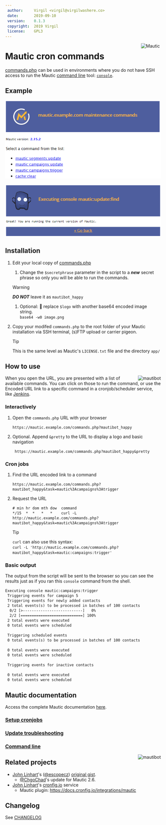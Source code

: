 ```yaml
---
 author:     Virgil <virgil@virgilwashere.co>
 date:       2019-09-10
 version:    0.1.3
 copyright:  2019 Virgil
 license:    GPL3
---
```

<!-- markdownlint-disable MD033 -->
<img alt="Mautic" align="right" width=64 src="https://cdn.jsdelivr.net/gh/virgilwashere/mautic-cron-commands/assets/mautic_logo.png">
<!-- markdownlint-enable MD033 -->

# Mautic cron commands

[commands.php] can be used in environments where you do not have SSH access to run the Mautic [command line] tool: [`console`](#references).

## Example

![pretty-list](/assets/pretty-list.png)

![pretty-output](/assets/pretty-output.png)

## Installation

1. Edit your local copy of [commands.php]
   1. Change the `$secretphrase` parameter in the script to a **_new_** secret phrase so only you will be able to run the commands.
    > [!WARNING]
    > **_DO NOT_** leave it as `mautibot_happy`
   1. Optional: 🎨 replace `$logo` with another base64 encoded image string.\
   `base64 -w0 image.png`

1. Copy your modifed `commands.php` to the root folder of your Mautic installation via SSH terminal, (s)FTP upload or carrier pigeon.
    > [!TIP]
    > This is the same level as Mautic's `LICENSE.txt` file and the directory `app/`

## How to use

<!-- markdownlint-disable MD033 -->
<img alt="mautibot" align="right" src="https://cdn.jsdelivr.net/gh/virgilwashere/mautic-cron-commands/assets/mautibot32.png">
<!-- markdownlint-enable MD033 -->

When you open the URL, you are presented with a list of available commands. You can click on those to run the command, or use the Encoded URL link to a specific command in a cronjob/scheduler service, like [Jenkins].

### Interactively

1. Open the `commands.php` URL with your browser
    ```http
    https://mautic.example.com/commands.php?mautibot_happy
    ```

1. Optional. Append `&pretty` to the URL to display a logo and basic navigation
   ```http
    https://mautic.example.com/commands.php?mautibot_happy&pretty
   ```

### Cron jobs

1. Find the URL encoded link to a command
    ```http
    https://mautic.example.com/commands.php?mautibot_happy&task=mautic%3Acampaigns%3Atrigger
    ```

1. Request the URL
    ```crontab
    # min hr dom mth dow  command
    */15  *  *   *   *    curl -L http://mautic.example.com/commands.php?mautibot_happy&task=mautic%3Acampaigns%3Atrigger
    ```

    > [!TIP]
    > `curl` can also use this syntax:\
    > `curl -L 'http://mautic.example.com/commands.php?mautibot_happy&task=mautic:campaigns:trigger'`
<!-- > `curl --request GET 'http://mautic.example.com/commands.php?mautibot_happy&task=mautic:campaigns:trigger'` -->

### Basic output

The output from the script will be sent to the browser so you can see the results just as if you ran this `console` command from the shell.

```console
Executing console mautic:campaigns:trigger
 Triggering events for campaign 5
 Triggering events for newly added contacts
 2 total events(s) to be processed in batches of 100 contacts
  0/2 [>---------------------------]   0%
  2/2 [============================] 100%
 2 total events were executed
 0 total events were scheduled

 Triggering scheduled events
 0 total events(s) to be processed in batches of 100 contacts

 0 total events were executed
 0 total events were scheduled

 Triggering events for inactive contacts

 0 total events were executed
 0 total events were scheduled
```

## Mautic documentation

Access the complete Mautic documentation [here][documentation].

### [Setup cronjobs]

### [Update troubleshooting]

### [Command line]

<!-- markdownlint-disable MD033 -->
<img alt="mautibot" align="right" src="https://cdn.jsdelivr.net/gh/virgilwashere/mautic-cron-commands/assets/mautibot32.png">
<!-- markdownlint-enable MD033 -->

## Related projects

- [John Linhart][@escopecz]'s ([@escopecz]) [original gist](https://gist.github.com/escopecz/9a1a0b10861941a457f4).
  - [@ChgoChad]'s update for Mautic 2.6.
- [John Linhart][@escopecz]'s [cronfig.io][cronfig] service
  - Mautic plugin: <https://docs.cronfig.io/integrations/mautic>

## Changelog

See [CHANGELOG](CHANGELOG.md)

[repo]: <https://github.com/virgilwashere/mautic-cron-commands>
[commands.php]: <commands.php>
[@escopecz]: <https://github.com/escopecz>
[Jenkins]: <https://jenkins.io>
[@ChgoChad]: <https://gist.github.com/ChgoChad/fe9950c628ad8169cd27a58ee64106e8>
[documentation]: <https://www.mautic.org/docs>
[Setup cronjobs]: <https://www.mautic.org/docs/en/setup/cron_jobs.html>
[Update troubleshooting]: <https://www.mautic.org/docs/en/tips/update-failed.html#nossh>
[command line]: <https://www.mautic.org/docs/en/tips/command-line.html>
[cronfig]: <https://cronfig.io>
